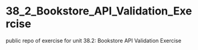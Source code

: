 # 38_2_Bookstore_API_Validation_Exercise
public repo of exercise for unit 38.2: Bookstore API Validation Exercise
